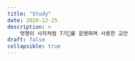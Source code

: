 ```yaml
---
title: "Study"
date: 2020-12-25
description: >
    멋쟁이 사자처럼 7기🦁를 운영하며 사용한 교안
draft: false
collapsible: true
---
```

